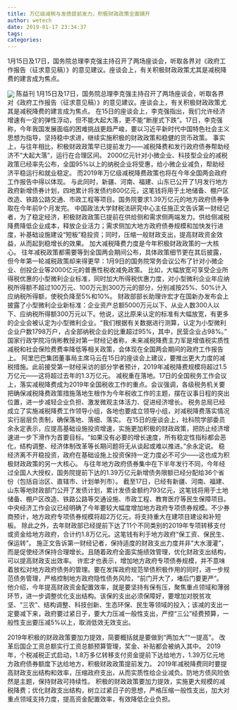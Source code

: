 ```yaml
---
title: 万亿级减税与发债提前发力，积极财政政策全面铺开
author: wetech
date: 2019-01-17 23:34:37
tags: 
categories: 
---
```

1月15日及17日，国务院总理李克强主持召开了两场座谈会，听取各界对《政府工作报告（征求意见稿）》的意见建议。座谈会上，有关积极财政政策尤其是减税降费的建言成为焦点。
<!-- more -->
<img align="center" border="0" src="https://imgcdn.yicai.com/uppics/images/2019/01/7021d5ecad60990374b33c0855260112.jpg" />
陈益刊
1月15日及17日，国务院总理李克强主持召开了两场座谈会，听取各界对《政府工作报告（征求意见稿）》的意见建议。座谈会上，有关积极财政政策尤其是减税降费的建言成为焦点。
在15日的座谈会上，李克强指出，我们允许经济增速有一定的弹性浮动，但不能大起大落，更不能“断崖式下跌”。17日，李克强称，今年我国发展面临的困难挑战更趋严峻，要以习近平新时代中国特色社会主义思想为指导，坚持稳中求进，继续实施积极的财政政策和稳健的货币政策。
事实上，与往年相比，积极财政政策早已提前发力——减税降费和发行政府债券帮助经济不“大起大落”，运行在合理区间。
2000亿元针对小微企业、科技型企业的减税政策已经率先公布，全国95%以上的纳税企业将受惠，给小微企业减负，帮助经济平稳运行和就业稳定。
而2019年万亿级减税降费政策也将在今年全国两会政府工作报告中得以体现。
与此同时，新疆、河南、福建、山东已公开了1月发行地方政府新增债券计划，四地累计将发债约800亿元，这笔钱将用于土地储备、棚户区改造、铁路公路交通、市政工程等项目。国务院要求1.39万亿元的地方政府债券争取在今年前9个月发完。
中国政法大学财税法研究中心主任施正文告诉第一财经记者，为了稳定经济，积极财政政策已提前在供给侧和需求侧两端发力。供给侧减税降费降低企业成本，释放企业活力；需求侧加大地方政府债券规模和加快发行进度，补基础设施建设“短板”稳投资；同时，压缩一般财政支出，提高财政资金效益，从而起到稳增长的效果。
加大减税降费力度是今年积极财政政策的一大核心。
往年减税政策都需要等到全国两会期间公布，具体政策细节更在其后披露，但今年第一轮减税政策却来得更早：1月9日的国务院常务会议公布了针对小微企业、创投企业等2000亿元的普惠性税收减免政策。
比如，大幅放宽可享受企业所得税优惠的小型微利企业标准，同时加大所得税优惠力度，对小型微利企业年应纳税所得额不超过100万元、100万元到300万元的部分，分别减按25%、50%计入应纳税所得额，使税负降至5%和10%。
财政部部长助理许宏才在国新办发布会上披露了小型微利企业新标准：企业资产总额5000万元以下、从业人数300人以下、应纳税所得额300万元以下。他说，这比原来认定的标准有大幅放宽，有更多的企业会被认定为小型微利企业。“我们根据有关数据进行测算，认定为小型微利企业户数1798万户，占全部纳税企业的比重超过95%，其中，民营企业占98%。”
国家行政学院冯俏彬教授对第一财经记者称，未来减税降费主力军是增值税实质性减税和社会保险费费率降低等相关政策，会体现在全国两会期间的政府工作报告上。
阿里巴巴集团董事局主席马云在15日的座谈会上建议，要推出更大力度的减税措施。此前接受第一财经采访的部分学者预计，2019年减税降费规模将超过1.5万亿元——这将超过去年的1.3万亿元。
减税重在落地。17日的全国税务工作会议上，落实减税降费成为2019年全国税收工作的重点。会议强调，各级税务机关要把确保减税降费政策措施落地生根作为今年税收工作的主题，摆在议事日程的突出位置，进一步减轻企业负担、激发微观主体活力、促进经济增长。
税务总局已经成立了实施减税降费工作领导小组，各地也要成立领导小组，对减税降费落实情况实行层层负责制，确保落地、落细、落实。
在15日的座谈会上，社科院学部委员余永定表示，应提高基础设施投资增速，实施更加积极的财政政策，把防止经济增速进一步下滑作为首要目标。“如果没有必要的增长速度，所有稳定性指标都会恶化，结构调整、经济体制改革等长期问题将无从谈起或难以推进。”余永定说。
稳经济离不开稳投资，政府在基础设施上投资保持一定力度必不可少——这也成为积极财政政策的另一大核心。
与往年地方政府债券集中在下半年发行不同，今年经过全国人大授权，国务院提前下达的1.39万亿元新增债务限额已经分配给36个省份（包括自治区、直辖市、计划单列市）。
截至17日，已经有新疆、河南、福建、山东等地财政部门公开了发债计划，累计发债金额约793亿元，这笔钱将用于土地储备、棚户区改造、铁路公路等交通设施、市政工程、教育医疗等民生保障项目。
中央经济工作会议已经明确了今年要较大幅度增加地方政府专项债券规模。不少券商预计，地方政府专项债券规模将超2万亿元，将支持重大在建项目建设和补短板。
除此之外，去年财政部已经提前下达了11个不同类别的2019年专项转移支付或资金给地方政府，合计约1.8万亿元。这笔钱有利于地方政府“保工资、保民生、保运转”。
施正文告诉第一财经记者，保持适度的财政支出力度并非“大水漫灌”，而是促使经济保持合理增长。且随着政府全面实施绩效管理，优化财政支出结构，可以提高财政支出效率。
许宏才也表示，增加地方政府专项债券规模，并不意味着放松对地方政府债务的管理。要在发挥政府规范举债积极作用的同时，进一步规范债务管理，严格控制地方政府隐性债务风险，“前门开大了，堵后门要更严”。
他介绍，今年提高财政资金配置效率，就是要坚持有保有压，聚焦重点领域和薄弱环节，进一步调整优化支出结构。该保的支出必须保障好，要增加对脱贫攻坚、“三农”、结构调整、科技创新、生态环保、民生等领域的投入；该减的支出一定要减下来，政府要过紧日子，要大力压减一般性支出，严控“三公”经费预算，一般性支出要压减5%以上，取消低效无效支出。
 
 
2019年积极的财政政策要加力提效，简要概括就是要做到“两加大”“一提高”。
改革后国企工资总额实行工资总额预算管理，奖金、补贴都会被纳入其中。
2019年，个税减税正式启动，1.8万多亿转移支付资金提前下达给地方，1.39万亿元地方政府债券额度下达给地方，积极财政政策提前发力。
2019年减税降费同时要提高财政支出结构和效率，压缩政府支出，从而实质性给企业减负。防地方债风险依然是主题，保持财政可持续性。
积极的财政政策要加力提效，实施更大规模的减税降费；优化财政支出结构，树立过紧日子的思想，严格压缩一般性支出，加大对重点领域支持力度，提高资金配置效率，有效降低企业负担。
